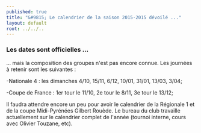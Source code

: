 ```yaml
---
published: true
title: "&#9815; Le calendrier de la saison 2015-2015 dévoilé ..."
layout: default
root: ../../..
---
```


### Les dates sont officielles ...

... mais la composition des groupes n'est pas encore connue. Les journées à retenir sont les suivantes :

-Nationale 4 : les dimanches 4/10, 15/11, 6/12, 10/01, 31/01, 13/03, 3/04;

-Coupe de France : 1er tour le 11/10, 2e tour le 8/11, 3e tour le 13/12;

Il faudra attendre encore un peu pour avoir le calendrier de la Régionale 1 et de la coupe Midi-Pyrénées Gilbert Rouède. Le bureau du club travaille actuellement sur le calendrier complet de l'année (tournoi interne, cours avec Olivier Touzane, etc).

